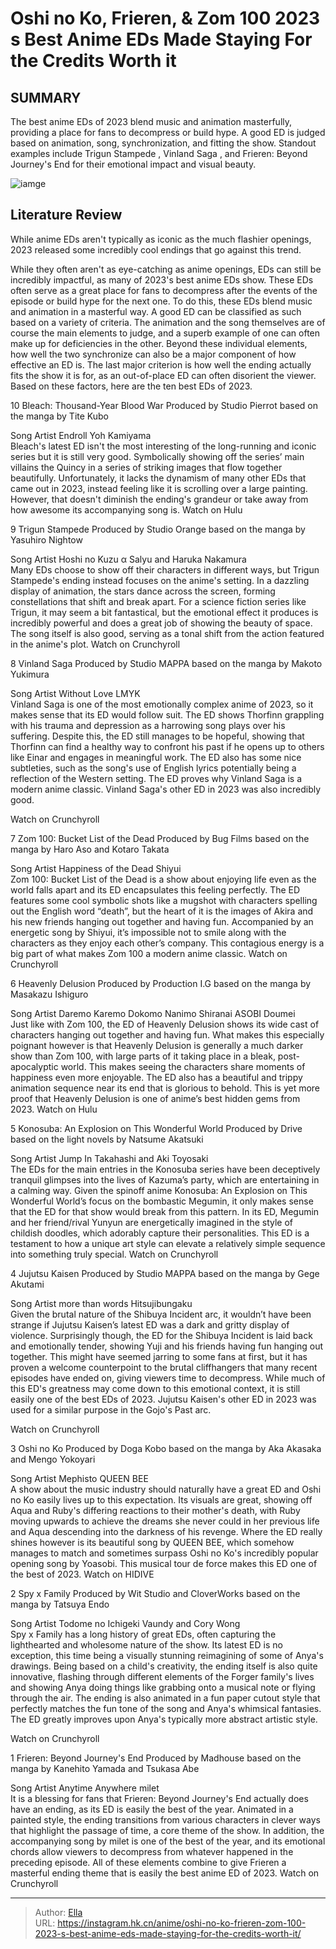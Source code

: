 # Oshi no Ko, Frieren, &amp; Zom 100 2023 s Best Anime EDs Made Staying For the Credits Worth it


## SUMMARY 


 The best anime EDs of 2023 blend music and animation masterfully, providing a place for fans to decompress or build hype. 
 A good ED is judged based on animation, song, synchronization, and fitting the show. 
 Standout examples include 
Trigun Stampede
, 
Vinland Saga
, and 
Frieren: Beyond Journey&#39;s End
 for their emotional impact and visual beauty. 

![iamge](https://static1.srcdn.com/wordpress/wp-content/uploads/2023/12/best-anime-eds-of-2023.jpg)

## Literature Review

While anime EDs aren&#39;t typically as iconic as the much flashier openings, 2023 released some incredibly cool endings that go against this trend.




While they often aren&#39;t as eye-catching as anime openings, EDs can still be incredibly impactful, as many of 2023&#39;s best anime EDs show. These EDs often serve as a great place for fans to decompress after the events of the episode or build hype for the next one. To do this, these EDs blend music and animation in a masterful way.
A good ED can be classified as such based on a variety of criteria. The animation and the song themselves are of course the main elements to judge, and a superb example of one can often make up for deficiencies in the other. Beyond these individual elements, how well the two synchronize can also be a major component of how effective an ED is. The last major criterion is how well the ending actually fits the show it is for, as an out-of-place ED can often disorient the viewer. Based on these factors, here are the ten best EDs of 2023.









 








 10  Bleach: Thousand-Year Blood War 
Produced by Studio Pierrot based on the manga by Tite Kubo


  Song   Artist    Endroll   Yoh Kamiyama    
Bleach&#39;s latest ED isn&#39;t the most interesting of the long-running and iconic series but it is still very good. Symbolically showing off the series’ main villains the Quincy in a series of striking images that flow together beautifully. Unfortunately, it lacks the dynamism of many other EDs that came out in 2023, instead feeling like it is scrolling over a large painting. However, that doesn&#39;t diminish the ending&#39;s grandeur or take away from how awesome its accompanying song is.
Watch on Hulu





 9  Trigun Stampede 
Produced by Studio Orange based on the manga by Yasuhiro Nightow


  Song   Artist    Hoshi no Kuzu α   Salyu and Haruka Nakamura    
Many EDs choose to show off their characters in different ways, but Trigun Stampede&#39;s ending instead focuses on the anime&#39;s setting. In a dazzling display of animation, the stars dance across the screen, forming constellations that shift and break apart. For a science fiction series like Trigun, it may seem a bit fantastical, but the emotional effect it produces is incredibly powerful and does a great job of showing the beauty of space. The song itself is also good, serving as a tonal shift from the action featured in the anime&#39;s plot.
Watch on Crunchyroll





 8  Vinland Saga 
Produced by Studio MAPPA based on the manga by Makoto Yukimura


  Song   Artist    Without Love   LMYK    
Vinland Saga is one of the most emotionally complex anime of 2023, so it makes sense that its ED would follow suit. The ED shows Thorfinn grappling with his trauma and depression as a harrowing song plays over his suffering. Despite this, the ED still manages to be hopeful, showing that Thorfinn can find a healthy way to confront his past if he opens up to others like Einar and engages in meaningful work. The ED also has some nice subtleties, such as the song&#39;s use of English lyrics potentially being a reflection of the Western setting. The ED proves why Vinland Saga is a modern anime classic.
Vinland Saga&#39;s other ED in 2023 was also incredibly good. 

Watch on Crunchyroll





 7  Zom 100: Bucket List of the Dead 
Produced by Bug Films based on the manga by Haro Aso and Kotaro Takata


  Song   Artist    Happiness of the Dead   Shiyui    
Zom 100: Bucket List of the Dead is a show about enjoying life even as the world falls apart and its ED encapsulates this feeling perfectly. The ED features some cool symbolic shots like a mugshot with characters spelling out the English word “death”, but the heart of it is the images of Akira and his new friends hanging out together and having fun. Accompanied by an energetic song by Shiyui, it’s impossible not to smile along with the characters as they enjoy each other’s company. This contagious energy is a big part of what makes Zom 100 a modern anime classic.
Watch on Crunchyroll





 6  Heavenly Delusion 
Produced by Production I.G based on the manga by Masakazu Ishiguro


  Song   Artist    Daremo Karemo Dokomo Nanimo Shiranai   ASOBI Doumei    
Just like with Zom 100, the ED of Heavenly Delusion shows its wide cast of characters hanging out together and having fun. What makes this especially poignant however is that Heavenly Delusion is generally a much darker show than Zom 100, with large parts of it taking place in a bleak, post-apocalyptic world. This makes seeing the characters share moments of happiness even more enjoyable. The ED also has a beautiful and trippy animation sequence near its end that is glorious to behold. This is yet more proof that Heavenly Delusion is one of anime’s best hidden gems from 2023.
Watch on Hulu





 5  Konosuba: An Explosion on This Wonderful World 
Produced by Drive based on the light novels by Natsume Akatsuki


  Song   Artist    Jump In   Takahashi and Aki Toyosaki    
The EDs for the main entries in the Konosuba series have been deceptively tranquil glimpses into the lives of Kazuma’s party, which are entertaining in a calming way. Given the spinoff anime Konosuba: An Explosion on This Wonderful World’s focus on the bombastic Megumin, it only makes sense that the ED for that show would break from this pattern. In its ED, Megumin and her friend/rival Yunyun are energetically imagined in the style of childish doodles, which adorably capture their personalities. This ED is a testament to how a unique art style can elevate a relatively simple sequence into something truly special.
Watch on Crunchyroll





 4  Jujutsu Kaisen 
Produced by Studio MAPPA based on the manga by Gege Akutami


  Song   Artist    more than words   Hitsujibungaku    
Given the brutal nature of the Shibuya Incident arc, it wouldn’t have been strange if Jujutsu Kaisen’s latest ED was a dark and gritty display of violence. Surprisingly though, the ED for the Shibuya Incident is laid back and emotionally tender, showing Yuji and his friends having fun hanging out together. This might have seemed jarring to some fans at first, but it has proven a welcome counterpoint to the brutal cliffhangers that many recent episodes have ended on, giving viewers time to decompress. While much of this ED&#39;s greatness may come down to this emotional context, it is still easily one of the best EDs of 2023.
Jujutsu Kaisen&#39;s other ED in 2023 was used for a similar purpose in the Gojo&#39;s Past arc. 

Watch on Crunchyroll





 3  Oshi no Ko 
Produced by Doga Kobo based on the manga by Aka Akasaka and Mengo Yokoyari


  Song   Artist    Mephisto   QUEEN BEE    
A show about the music industry should naturally have a great ED and Oshi no Ko easily lives up to this expectation. Its visuals are great, showing off Aqua and Ruby&#39;s differing reactions to their mother&#39;s death, with Ruby moving upwards to achieve the dreams she never could in her previous life and Aqua descending into the darkness of his revenge. Where the ED really shines however is its beautiful song by QUEEN BEE, which somehow manages to match and sometimes surpass Oshi no Ko&#39;s incredibly popular opening song by Yoasobi. This musical tour de force makes this ED one of the best of 2023.
Watch on HIDIVE





 2  Spy x Family 
Produced by Wit Studio and CloverWorks based on the manga by Tatsuya Endo


  Song   Artist    Todome no Ichigeki   Vaundy and Cory Wong    
Spy x Family has a long history of great EDs, often capturing the lighthearted and wholesome nature of the show. Its latest ED is no exception, this time being a visually stunning reimagining of some of Anya&#39;s drawings. Being based on a child&#39;s creativity, the ending itself is also quite innovative, flashing through different elements of the Forger family&#39;s lives and showing Anya doing things like grabbing onto a musical note or flying through the air. The ending is also animated in a fun paper cutout style that perfectly matches the fun tone of the song and Anya&#39;s whimsical fantasies.
The ED greatly improves upon Anya&#39;s typically more abstract artistic style. 

Watch on Crunchyroll





 1  Frieren: Beyond Journey&#39;s End 
Produced by Madhouse based on the manga by Kanehito Yamada and Tsukasa Abe


  Song   Artist    Anytime Anywhere   milet    
It is a blessing for fans that Frieren: Beyond Journey&#39;s End actually does have an ending, as its ED is easily the best of the year. Animated in a painted style, the ending transitions from various characters in clever ways that highlight the passage of time, a core theme of the show. In addition, the accompanying song by milet is one of the best of the year, and its emotional chords allow viewers to decompress from whatever happened in the preceding episode. All of these elements combine to give Frieren a masterful ending theme that is easily the best anime ED of 2023.
Watch on Crunchyroll

---

> Author: [Ella](https://instagram.hk.cn/)  
> URL: https://instagram.hk.cn/anime/oshi-no-ko-frieren-zom-100-2023-s-best-anime-eds-made-staying-for-the-credits-worth-it/  

